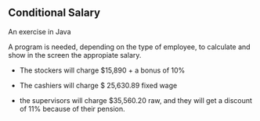 ## Conditional Salary

 An exercise in Java
 
  A program is needed, depending on the type of employee, to calculate and show in the screen the appropiate salary.
    
   - The stockers will charge $15,890 + a bonus of 10%
    
   - The cashiers will charge $ 25,630.89 fixed wage
    
   - the supervisors will charge $35,560.20 raw, and they will get a discount of 11% because of their pension.
